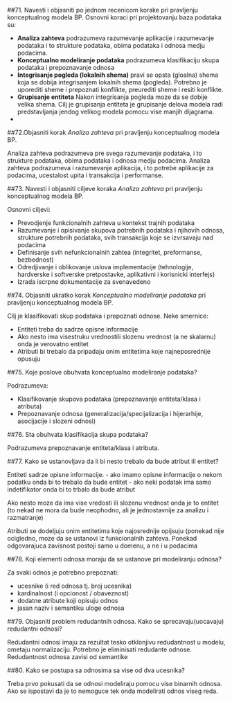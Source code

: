 ##71. Navesti i objasniti po jednom recenicom korake pri pravljenju konceptualnog modela BP.
Osnovni koraci pri projektovanju baza podataka su:
- **Analiza zahteva** podrazumeva razumevanje aplikacije i razumevanje podataka i to strukture podataka, obima podataka i odnosa medju podacima.
- **Konceptualno modeliranje podataka** podrazumeva klasifikaciju skupa podataka i prepoznavanje odnosa
- **Integrisanje pogleda (lokalnih shema)** pravi se opsta (gloalna) shema koja se dobija integrisanjem lokalnih shema (pogleda). Potrebno je uporediti sheme i prepoznati konflikte, preurediti sheme i resiti konflikte.
- **Grupisanje entiteta** Nakon integrisanja pogleda moze da se dobije velika shema. Cilj je grupisanja entiteta je grupisanje delova modela radi predstavljanja jendog velikog modela pomocu vise manjih dijagrama.
- 
##72.Objasniti korak *Analiza zahteva* pri pravljenju konceptualnog modela BP.

Analiza zahteva podrazumeva pre svega razumevanje podataka, i to strukture
podataka, obima podataka i odnosa medju podacima. Analiza zahteva
podrazumeva i razumevanje aplikacija, i to potrebe aplikacije za podacima,
ucestalost upita i transakcija i performanse.

##73. Navesti i objasniti ciljeve koraka *Analiza zahteva* pri pravljenju konceptualnog modela BP.

Osnovni ciljevi:
- Prevodjenje funkcionalnih zahteva u kontekst trajnih podataka
- Razumevanje i opisivanje skupova potrebnih podataka i njihovih odnosa, strukture potrebnih podataka, svih transakcija koje se izvrsavaju nad podacima
- Definisanje svih nefunkcionalnih zahtea (integritet, preformanse, bezbednost)
- Odredjivanje i oblikovanje uslova implementacije (tehnologije, hardverske i softverske pretpostavke, aplikativni i korisnicki interfejs)
- Izrada iscrpne dokumentacije za svenavedeno

##74. Objasniti ukratko korak *Konceptualno modeliranje podataka* pri pravljenju konceptualnog modela BP.

Cilj je klasifikovati skup podataka i prepoznati odnose. Neke smernice:
- Entiteti treba da sadrze opisne informacije
- Ako nesto ima visestruku vrednostili slozenu vrednost (a ne skalarnu) onda je verovatno entitet
- Atributi bi trebalo da pripadaju onim entitetima koje najneposrednije opusuju

##75. Koje poslove obuhvata konceptualno modeliranje podataka?

Podrazumeva:
- Klasifikovanje skupova podataka (prepoznavanje entiteta/klasa i atributa)
- Prepoznavanje odnosa (generalizacija/specijalizacija i hijerarhije, asocijacije i slozeni odnosi)

##76. Sta obuhvata klasifikacija skupa podataka?

Podrazumeva prepoznavanje entiteta/klasa i atributa.

##77. Kako se ustanovljava da li bi nesto trebalo da bude atribut ili entitet?

Entiteti sadrze opisne informacije.
	- ako imamo opisne informacije o nekom podatku onda bi to trebalo da bude entitet
	- ako neki podatak ima samo indetifikator onda bi to trbalo da bude atribut

Ako nesto moze da ima vise vredosti ili slozenu vrednost onda je to entitet (to nekad ne mora da bude neophodno, ali je jednostavnije za analizu i razmatranje)

Atributi se dodeljuju onim entitetima koje najosrednije opijsuju (ponekad nije ocigledno, moze da se ustanovi iz funkcionalnih zahteva. Ponekad odgovarajuca zavisnost postoji samo u domenu, a ne i u podacima

##78. Koji elementi odnosa moraju da se ustanove pri modeliranju odnosa?

Za svaki odnos je potrebno prepoznati:
- ucesnike (i red odnosa tj. broj ucesnika)
- kardinalnost (i opcionost / obaveznost)
- dodatne atribute koji opisuju odnos
- jasan naziv i semantiku uloge odnosa

##79. Objasniti problem redudantnih odnosa. Kako se sprecavaju(uocavaju) redudantni odnosi?

Redudantni odnosi imaju za rezultat tesko otklonjivu redudantnost u modelu, ometaju normalizaciju. 
Potrebno je eliminisati redudante odnose. Redudantnost odnosa zavisi od semantike

##80. Kako se postupa sa odnosima sa vise od dva ucesnika?

Treba prvo pokusati da se odnosi modeliraju pomocu vise binarnih odnosa. Ako se ispostavi da je to nemoguce tek onda modelirati odnos viseg reda.